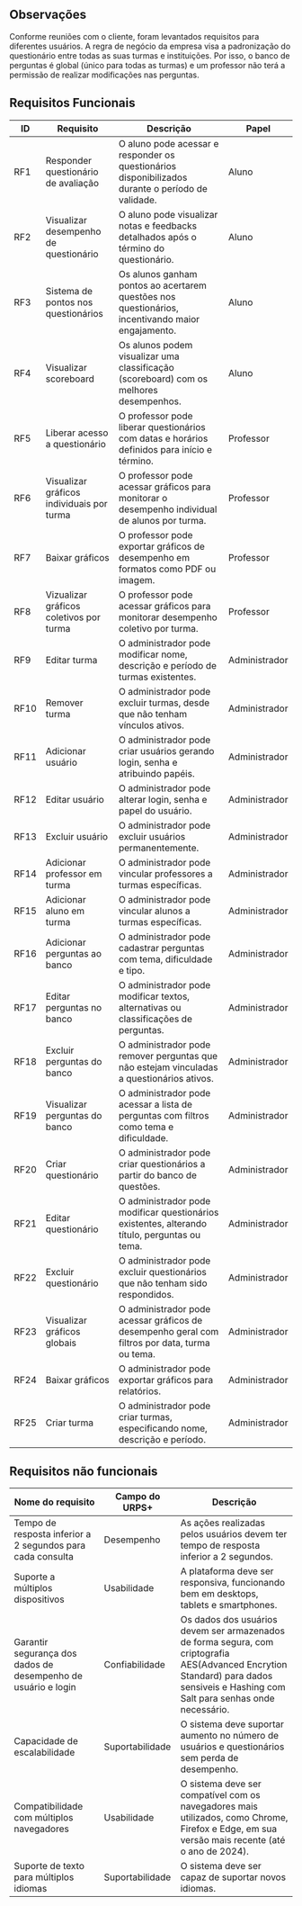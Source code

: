 ## Observações

Conforme reuniões com o cliente, foram levantados requisitos para diferentes usuários. A regra de negócio da empresa visa a padronização do questionário entre todas as suas turmas e instituições. Por isso, o banco de perguntas é global (único para todas as turmas) e um professor não terá a permissão de realizar modificações nas perguntas.

## Requisitos Funcionais

| ID   | Requisito                             | Descrição                                                                                         | Papel         |
| ---- | ------------------------------------- | ------------------------------------------------------------------------------------------------- | ------------- |
| RF1  | Responder questionário de avaliação      | O aluno pode acessar e responder os questionários disponibilizados durante o período de validade. | Aluno         |
| RF2  | Visualizar desempenho de questionário    | O aluno pode visualizar notas e feedbacks detalhados após o término do questionário.              | Aluno         |
| RF3  | Sistema de pontos nos questionários      | Os alunos ganham pontos ao acertarem questões nos questionários, incentivando maior engajamento.  | Aluno         |
| RF4  | Visualizar scoreboard                    | Os alunos podem visualizar uma classificação (scoreboard) com os melhores desempenhos.            | Aluno         |
| RF5  | Liberar acesso a questionário            | O professor pode liberar questionários com datas e horários definidos para início e término.      | Professor     |
| RF6  | Visualizar gráficos individuais por turma| O professor pode acessar gráficos para monitorar o desempenho individual de alunos por turma.     | Professor     |
| RF7  | Baixar gráficos                          | O professor pode exportar gráficos de desempenho em formatos como PDF ou imagem.                  | Professor     |
| RF8  | Vizualizar gráficos coletivos por turma  | O professor pode acessar gráficos para monitorar desempenho coletivo por turma.                   | Professor     |
| RF9  | Editar turma                             | O administrador pode modificar nome, descrição e período de turmas existentes.                    | Administrador |
| RF10 | Remover turma                            | O administrador pode excluir turmas, desde que não tenham vínculos ativos.                        | Administrador |
| RF11 | Adicionar usuário                        | O administrador pode criar usuários gerando login, senha e atribuindo papéis.                     | Administrador |
| RF12 | Editar usuário                           | O administrador pode alterar login, senha e papel do usuário.                                     | Administrador |
| RF13 | Excluir usuário                          | O administrador pode excluir usuários permanentemente.                                            | Administrador |
| RF14 | Adicionar professor em turma             | O administrador pode vincular professores a turmas específicas.                                   | Administrador |
| RF15 | Adicionar aluno em turma                 | O administrador pode vincular alunos a turmas específicas.                                        | Administrador |
| RF16 | Adicionar perguntas ao banco             | O administrador pode cadastrar perguntas com tema, dificuldade e tipo.                            | Administrador |
| RF17 | Editar perguntas no banco                | O administrador pode modificar textos, alternativas ou classificações de perguntas.               | Administrador |
| RF18 | Excluir perguntas do banco               | O administrador pode remover perguntas que não estejam vinculadas a questionários ativos.         | Administrador |
| RF19 | Visualizar perguntas do banco            | O administrador pode acessar a lista de perguntas com filtros como tema e dificuldade.            | Administrador |
| RF20 | Criar questionário                       | O administrador pode criar questionários a partir do banco de questões.                           | Administrador |
| RF21 | Editar questionário                      | O administrador pode modificar questionários existentes, alterando título, perguntas ou tema.     | Administrador |
| RF22 | Excluir questionário                     | O administrador pode excluir questionários que não tenham sido respondidos.                       | Administrador |
| RF23 | Visualizar gráficos globais              | O administrador pode acessar gráficos de desempenho geral com filtros por data, turma ou tema.    | Administrador |
| RF24 | Baixar gráficos                          | O administrador pode exportar gráficos para relatórios.                                           | Administrador |
| RF25  | Criar turma                             | O administrador pode criar turmas, especificando nome, descrição e período.                       | Administrador |

## Requisitos não funcionais

| Nome do requisito                                             | Campo do URPS+  | Descrição                                                                                                                                                                           |
| ------------------------------------------------------------- | --------------- | ----------------------------------------------------------------------------------------------------------------------------------------------------------------------------------- |
| Tempo de resposta inferior a 2 segundos para cada consulta    | Desempenho      | As ações realizadas pelos usuários devem ter tempo de resposta inferior a 2 segundos.                                                                                               |
| Suporte a múltiplos dispositivos                              | Usabilidade     | A plataforma deve ser responsiva, funcionando bem em desktops, tablets e smartphones.                                                                                               |
| Garantir segurança dos dados de desempenho de usuário e login | Confiabilidade  | Os dados dos usuários devem ser armazenados de forma segura, com criptografia AES(Advanced Encrytion Standard) para dados sensiveis e Hashing com Salt para senhas onde necessário. |
| Capacidade de escalabilidade                                  | Suportabilidade | O sistema deve suportar aumento no número de usuários e questionários sem perda de desempenho.                                                                                      |
| Compatibilidade com múltiplos navegadores                     | Usabilidade     | O sistema deve ser compatível com os navegadores mais utilizados, como Chrome, Firefox e Edge, em sua versão mais recente (até o ano de 2024).                                      |
| Suporte de texto para múltiplos idiomas                       | Suportabilidade | O sistema deve ser capaz de suportar novos idiomas.                                                                                                                                 |
